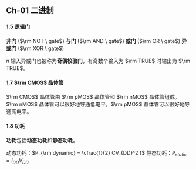 ## Ch-01  二进制

#### 1.5  逻辑门

**非门** ($\rm NOT \ gate$)	**与门** ($\rm AND \ gate$)	**或门** ($\rm OR \ gate$)	**异或门** ($\rm XOR \ gate$) 

$n$ 输入异或门也被称为**奇偶校验门**，有奇数个输入为 $\rm TRUE$ 时输出为 $\rm TRUE$。

#### 1.7  $\rm CMOS$ 晶体管

$\rm CMOS$ 晶体管由 $\rm pMOS$ 晶体管和 $\rm nMOS$ 晶体管组成。$\rm nMOS$ 晶体管可以很好地导通低电平，$\rm pMOS$ 晶体管可以很好地导通高电平。

#### 1.8  功耗

**功耗**包括**动态功耗**和**静态功耗**。

动态功耗：$P_{\rm dynamic} = \cfrac{1}{2} CV_{DD}^2 f$ 		静态功耗：$P_{static} = I_{DD} V_{DD}$ 









